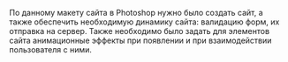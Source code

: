 По данному макету сайта в Photoshop нужно было создать сайт, а также обеспечить необходимую динамику сайта: валидацию форм, их отправка на сервер. Также необходимо было задать для элементов сайта анимационные эффекты при появлении и при взаимодействии пользователя с ними.
